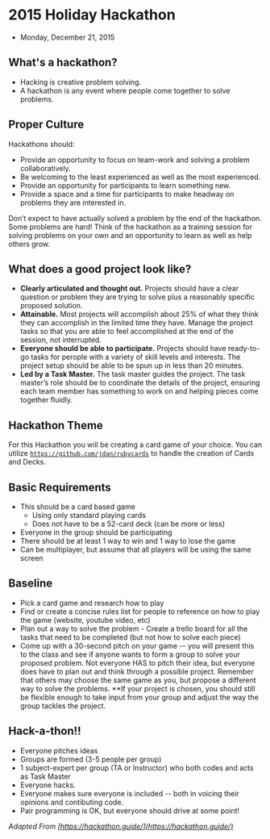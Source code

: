 # 2015 Holiday Hackathon 
- Monday, December 21, 2015

## What's a hackathon?
- Hacking is creative problem solving.
- A hackathon is any event where people come together to solve problems. 

## Proper Culture
Hackathons should:
- Provide an opportunity to focus on team-work and solving a problem collaboratively.
- Be welcoming to the least experienced as well as the most experienced.
- Provide an opportunity for participants to learn something new.
- Provide a space and a time for participants to make headway on problems they are interested in.

Don’t expect to have actually solved a problem by the end of the hackathon. Some problems are hard! Think of the hackathon as a training session for solving problems on your own and an opportunity to learn as well as help others grow.

## What does a good project look like?
- **Clearly articulated and thought out.** Projects should have a clear question or problem they are trying to solve plus a reasonably specific proposed solution.
- **Attainable.** Most projects will accomplish about 25% of what they think they can accomplish in the limited time they have. Manage the project tasks so that you are able to feel accomplished at the end of the session, not interrupted.
- **Everyone should be able to participate.** Projects should have ready-to-go tasks for perople with a variety of skill levels and interests. The project setup should be able to be spun up in less than 20 minutes. 
- **Led by a Task Master.** The task master guides the project. The task master’s role should be to coordinate the details of the project, ensuring each team member has something to work on and helping pieces come together fluidly.

## Hackathon Theme
For this Hackathon you will be creating a card game of your choice. You can utilize [`https://github.com/jdan/rubycards`](https://github.com/jdan/rubycards) to handle the creation of Cards and Decks.

## Basic Requirements
- This should be a card based game
    - Using only standard playing cards
    - Does not have to be a 52-card deck (can be more or less)
- Everyone in the group should be participating
- There should be at least 1 way to win and 1 way to lose the game
- Can be multiplayer, but assume that all players will be using the same screen

## Baseline
- Pick a card game and research how to play
- Find or create a concise rules list for people to reference on how to play the game (website, youtube video, etc)
- Plan out a way to solve the problem - Create a trello board for all the tasks that need to be completed (but not how to solve each piece)
- Come up with a 30-second pitch on your game -- you will present this to the class and see if anyone wants to form a group to solve your proposed problem. Not everyone HAS to pitch their idea, but everyone does have to plan out and think through a possible project. Remember that others may choose the same game as you, but propose a different way to solve the problems. **If your project is chosen, you should still be flexible enough to take input from your group and adjust the way the group tackles the project.

## Hack-a-thon!!
- Everyone pitches ideas
- Groups are formed (3-5 people per group)
- 1 subject-expert per group (TA or Instructor) who both codes and acts as Task Master
- Everyone hacks. 
- Everyone makes sure everyone is included -- both in voicing their opinions and contibuting code.
- Pair programming is OK, but everyone should drive at some point!

<!--
## Extensions
- Create an AI to play the game (smart or not -- A random AI is still AI!)
- Create a leader board to track high scores between games
- Put in an [Easter Egg](http://www.businessinsider.com/best-video-game-easter-eggs-ever-2014-7) in your game
-->






_Adapted From [https://hackathon.guide/](https://hackathon.guide/)_
